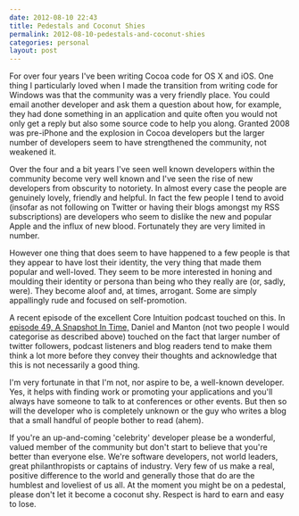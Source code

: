 ```yaml
---
date: 2012-08-10 22:43
title: Pedestals and Coconut Shies
permalink: 2012-08-10-pedestals-and-coconut-shies
categories: personal
layout: post
---
```


For over four years I've been writing Cocoa code for OS X and iOS. One thing I particularly loved when I made the transition from writing code for Windows was that the community was a very friendly place. You could email another developer and ask them a question about how, for example, they had done something in an application and quite often you would not only get a reply but also some source code to help you along. Granted 2008 was pre-iPhone and the explosion in Cocoa developers but the larger number of developers seem to have strengthened the community, not weakened it.

Over the four and a bit years I've seen well known developers within the community become very well known and I've seen the rise of new developers from obscurity to notoriety. In almost every case the people are genuinely lovely, friendly and helpful. In fact the few people I tend to avoid (insofar as not following on Twitter or having their blogs amongst my RSS subscriptions) are developers who seem to dislike the new and popular Apple and the influx of new blood. Fortunately they are very limited in number.

However one thing that does seem to have happened to a few people is that they appear to have lost their identity, the very thing that made them popular and well-loved. They seem to be more interested in honing and moulding their identity or persona than being who they really are (or, sadly, were). They become aloof and, at times, arrogant. Some are simply appallingly rude and focused on self-promotion.

A recent episode of the excellent Core Intuition podcast touched on this. In [episode 49, A Snapshot In Time,](http://www.coreint.org/2012/07/episode-49-a-snapshot-in-time/) Daniel and Manton (not two people I would categorise as described above) touched on the fact that larger number of twitter followers, podcast listeners and blog readers tend to make them think a lot more before they convey their thoughts and acknowledge that this is not necessarily a good thing.

I'm very fortunate in that I'm not, nor aspire to be, a well-known developer. Yes, it helps with finding work or promoting your applications and you'll always have someone to talk to at conferences or other events. But then so will the developer who is completely unknown or the guy who writes a blog that a small handful of people bother to read (ahem).

If you're an up-and-coming 'celebrity' developer please be a wonderful, valued member of the community but don't start to believe that you're better than everyone else. We're software developers, not world leaders, great philanthropists or captains of industry. Very few of us make a real, positive difference to the world and generally those that do are the humblest and loveliest of us all. At the moment you might be on a pedestal, please don't let it become a coconut shy. Respect is hard to earn and easy to lose.

